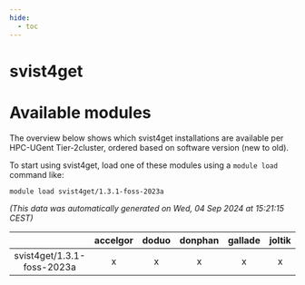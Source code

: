 ```yaml
---
hide:
  - toc
---
```


svist4get
=========

# Available modules


The overview below shows which svist4get installations are available per HPC-UGent Tier-2cluster, ordered based on software version (new to old).

To start using svist4get, load one of these modules using a `module load` command like:

```shell
module load svist4get/1.3.1-foss-2023a
```

*(This data was automatically generated on Wed, 04 Sep 2024 at 15:21:15 CEST)*  

| |accelgor|doduo|donphan|gallade|joltik|shinx|skitty|
| :---: | :---: | :---: | :---: | :---: | :---: | :---: | :---: |
|svist4get/1.3.1-foss-2023a|x|x|x|x|x|x|x|
